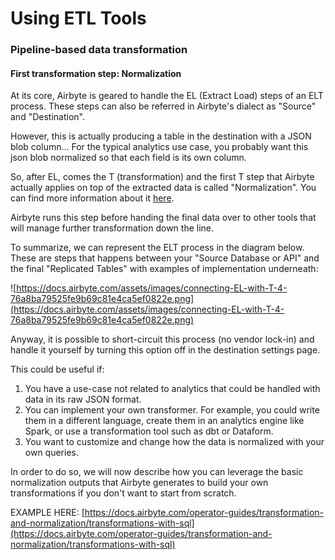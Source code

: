 # Using ETL Tools

### **Pipeline-based data transformation**

#### First transformation step: Normalization

At its core, Airbyte is geared to handle the EL (Extract Load) steps of an ELT process. These steps can also be referred in Airbyte's dialect as "Source" and "Destination".

However, this is actually producing a table in the destination with a JSON blob column... For the typical analytics use case, you probably want this json blob normalized so that each field is its own column.

So, after EL, comes the T (transformation) and the first T step that Airbyte actually applies on top of the extracted data is called "Normalization". You can find more information about it [here](https://docs.airbyte.com/understanding-airbyte/basic-normalization).

Airbyte runs this step before handing the final data over to other tools that will manage further transformation down the line.

To summarize, we can represent the ELT process in the diagram below. These are steps that happens between your "Source Database or API" and the final "Replicated Tables" with examples of implementation underneath:

![https://docs.airbyte.com/assets/images/connecting-EL-with-T-4-76a8ba79525fe9b69c81e4ca5ef0822e.png](https://docs.airbyte.com/assets/images/connecting-EL-with-T-4-76a8ba79525fe9b69c81e4ca5ef0822e.png)

Anyway, it is possible to short-circuit this process (no vendor lock-in) and handle it yourself by turning this option off in the destination settings page.

This could be useful if:

1. You have a use-case not related to analytics that could be handled with data in its raw JSON format.
2. You can implement your own transformer. For example, you could write them in a different language, create them in an analytics engine like Spark, or use a transformation tool such as dbt or Dataform.
3. You want to customize and change how the data is normalized with your own queries.

In order to do so, we will now describe how you can leverage the basic normalization outputs that Airbyte generates to build your own transformations if you don't want to start from scratch.

EXAMPLE HERE: [https://docs.airbyte.com/operator-guides/transformation-and-normalization/transformations-with-sql](https://docs.airbyte.com/operator-guides/transformation-and-normalization/transformations-with-sql)
